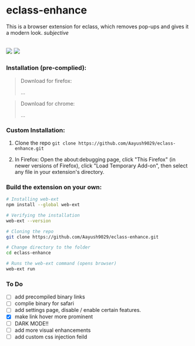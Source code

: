 # eclass-enhance
This is a browser extension for eclass, which removes pop-ups and gives it a modern look. *subjective*
##  ![](https://img.shields.io/badge/Firefox-70.0+-orange?style=flat-square) ![](https://img.shields.io/badge/Safari-12.0-skyblue?style=flat-square)

### Installation (pre-complied):

> Download for firefox:
> 
> ...
 

> Download for chrome: 
> 
> ... 



### Custom Installation: 

1. Clone the repo `git clone https://github.com/Aayush9029/eclass-enhance.git`

2. In Firefox: Open the about:debugging page, click "This Firefox" (in newer versions of Firefox), click "Load Temporary Add-on", then select any file in your extension's directory.


### Build the extension on your own:

```bash
# Installing web-ext 
npm install --global web-ext

# Verifying the installation
web-ext --version

# Cloning the repo
git clone https://github.com/Aayush9029/eclass-enhance.git

# Change directory to the folder
cd eclass-enhance

# Runs the web-ext command (opens browser)
web-ext run

```



### To Do
- [ ] add precompiled binary links
- [ ] complie binary for safari
- [ ] add settings page, disable / enable certain features.
- [x] make link hover more prominent
- [ ] DARK MODE!!
- [ ] add more visual enhancements
- [ ] add custom css injection feild

